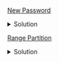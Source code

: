 [New Password](https://codingcompetitions.withgoogle.com/kickstart/round/00000000008cb4d1/0000000000b20f15)


<details><summary>Solution</summary>

![](https://github.com/archishmanghos/code-images/blob/master/Companies/Google/Kickstart-2022-C/A.png)

</details>


[Range Partition](https://codingcompetitions.withgoogle.com/kickstart/round/00000000008cb4d1/0000000000b20deb)


<details><summary>Solution</summary>

![](https://github.com/archishmanghos/code-images/blob/master/Companies/Google/Kickstart-2022-C/B.png)

</details>